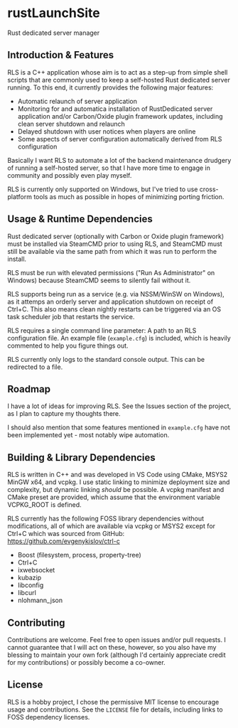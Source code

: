 # rustLaunchSite
Rust dedicated server manager

## Introduction & Features
RLS is a C++ application whose aim is to act as a step-up from simple shell scripts that are commonly used to keep a self-hosted Rust dedicated server running. To this end, it currently provides the following major features:
- Automatic relaunch of server application
- Monitoring for and automatica installation of RustDedicated server application and/or Carbon/Oxide plugin framework updates, including clean server shutdown and relaunch
- Delayed shutdown with user notices when players are online
- Some aspects of server configuration automatically derived from RLS configuration

Basically I want RLS to automate a lot of the backend maintenance drudgery of running a self-hosted server, so that I have more time to engage in community and possibly even play myself.

RLS is currently only supported on Windows, but I've tried to use cross-platform tools as much as possible in hopes of minimizing porting friction.

## Usage & Runtime Dependencies
Rust dedicated server (optionally with Carbon or Oxide plugin framework) must be installed via SteamCMD prior to using RLS, and SteamCMD must still be available via the same path from which it was run to perform the install.

RLS must be run with elevated permissions ("Run As Administrator" on Windows) because SteamCMD seems to silently fail without it.

RLS supports being run as a service (e.g. via NSSM/WinSW on Windows), as it attemps an orderly server and application shutdown on receipt of Ctrl+C. This also means clean nightly restarts can be triggered via an OS task scheduler job that restarts the service.

RLS requires a single command line parameter: A path to an RLS configuration file. An example file (`example.cfg`) is included, which is heavily commented to help you figure things out.

RLS currently only logs to the standard console output. This can be redirected to a file.

## Roadmap
I have a lot of ideas for improving RLS. See the Issues section of the project, as I plan to capture my thoughts there.

I should also mention that some features mentioned in `example.cfg` have not been implemented yet - most notably wipe automation.

## Building & Library Dependencies
RLS is written in C++ and was developed in VS Code using CMake, MSYS2 MinGW x64, and vcpkg. I use static linking to minimize deployment size and complexity, but dynamic linking _should_ be possible. A vcpkg manifest and CMake preset are provided, which assume that the environment variable VCPKG_ROOT is defined.

RLS currently has the following FOSS library dependencies without modifications, all of which are available via vcpkg or MSYS2 except for Ctrl+C which was sourced from GitHub: https://github.com/evgenykislov/ctrl-c
- Boost (filesystem, process, property-tree)
- Ctrl+C
- ixwebsocket
- kubazip
- libconfig
- libcurl
- nlohmann_json

## Contributing
Contributions are welcome. Feel free to open issues and/or pull requests. I cannot guarantee that I will act on these, however, so you also have my blessing to maintain your own fork (although I'd certainly appreciate credit for my contributions) or possibly become a co-owner.

## License
RLS is a hobby project, I chose the permissive MIT license to encourage usage and contributions. See the `LICENSE` file for details, including links to FOSS dependency licenses.
